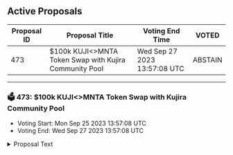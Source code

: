 ## Active Proposals

| Proposal ID | Proposal Title | Voting End Time | VOTED |
|-------------|----------------|-----------------|-------|
| 473 | $100k KUJI<>MNTA Token Swap with Kujira Community Pool | Wed Sep 27 2023 13:57:08 UTC | ABSTAIN |

---

### 🗳 473: $100k KUJI<>MNTA Token Swap with Kujira Community Pool
- Voting Start: Mon Sep 25 2023 13:57:08 UTC
- Voting End: Wed Sep 27 2023 13:57:08 UTC

<details>
<summary>Proposal Text</summary>
 
MantaDAO would like to propose a $100k treasury swap deal with Kujira Community Pool that will enable further acceleration of our liquidity building efforts for Kujira.nn- We are proposing a $100k KUJI<>MNTA mutually beneficial token swap. Exchange ratio based on 10d TWAP: https://t.ly/3eb2V.nn- MantaDAO will match the received KUJI with another $100k of MNTA in a BOW LP.nn- Kujira Community will match the received MNTA with another $100k of KUJI in the same BOW LP.nn- This will result in $400k of additional KUJI/MNTA liquidity, bringing the total LP size to $600k+ and enabling swaps of up to $3k with less than 1.0% price impact for a diversified range of tokens thanks to MantaSwap’s multi-hop routers.nn- Half of the LP ($200k) will be owned by the Kujira Community Pool; the other half ($200k) will be owned by MantaDAO.nn- This should lead to more volumes on FIN and more fees for KUJI stakers:nDeeper liquidity means traders are able to execute larger orders without a deterring price impact, leading to more volumes FIN.nWhen MantaSwap route a trade via multiple hops, it means most of the time executing 3 market orders on FIN instead of one, meaning 3x more volumes and 3x more fees for KUJI stakers (3x 0.15% taker fee).nn- This will sustainably deepen liquidity for KUJI in the form of Protocol Owned Liquidity, without the need for any incentives. This allows KUJI to absorb more sell pressure with reduced price impact, leading to greater price stability.nn- This will diversify Kujira Community Pool treasury and create a new source of income in the form of trading profits from market-making activities (see slide 9 for a summary of the performance of the MNTA/KUJI LP to date).nnRecipient address is the Kujira team’s ops wallet, which will act as the intermediary for Kujira on-chain operations as specified in Deal Mechanics.nnnThe full text of the proposal: https://drive.google.com/file/d/14ALE66YWntNWOeKPA9gO7BwsB7kRac8G/viewnnDiscussion: https://discord.com/channels/970650215801569330/1153299784199835679 
</details>
